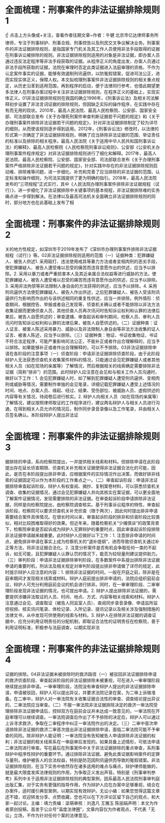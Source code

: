 # 全面梳理：刑事案件的非法证据排除规则1

☝ 点击上方头像或+关注，查看作者往期文章~作者：牛健 北京市亿达律师事务所律师，专注于刑事辩护、刑事合规、刑事控告以及刑民交叉争议解决业务。刑事案件的非法证据排除规则，是指国家专门机关及其工作人员使用非法手段取得的证据在刑事诉讼被排除的规则。非法证据排除规则适用的对象是非法证据，即办案人员通过违反法定程序等非法手段获取的证据。从程序正义的角度出发，办案人员通过非法手段所获取的证据，法院在审理时否定此类证据进入法庭审理的资格，不作为认定案件事实的证据，能够有效遏制刑讯逼供，以防冤假错案，促进司法公正，进而实现实体正义，保障人权。本文拟梳理刑事案件非法证据排除规则的相关重点规定，从历史沿革到适用范围，再到程序的启动，便于法律同行参考，也借此期望更多法律人在刑事办案过程中关注非法证据排除规则，在程序正义的基础上，实现实体正义。01非法证据排除规则在我国的确立1996年，《刑事诉讼法》及相关司法解释初步设置了非法言词证据的排除规则，但因缺乏实际的操作程序，在实践中存在有而无用的现状。2010年，最高人民法院、最高人民检察院、公安部、国家安全部、司法部联合发布《关于办理死刑案件审查判断证据若干问题的规定》和《关于办理刑事案件排除非法证据若干问题的规定》，针对非法证据排除制定了较为详尽的细则，从而使该规则逐步得到适用。2012年，《刑事诉讼法》修改时，以法律的形式第一次确定了非法证据排除规则，明确了应当排除非法证据的范围、举证责任的标准以及排除的相关程序。最高人民法院《关于适用中华人民共和国刑事诉讼法〉的解释》、最高人民检察院《人民检察院刑事诉讼规则》、公安部《公安机关办理刑事案件程序规定》对非法证据排除规则进行了细化和解释。2017年，最高人民法院、最高人民检察院、公安部、国家安全部、司法部联合发布《关于办理刑事案件严格排除非法证据若干问题的规定》，针对实践中存在的非法证据排除规则启动难、排除难等问题，进一步细化、补充和完善了应当排除的非法证据的范围、认定标准和操作细则，为司法实践提供了更为明确的指引。2018年，最高人民法院发布的“三项规程”正式实行，其中《人民法院办理刑事案件排除非法证据规程（试行）》，进一步细化了非法证据排除中关键事项的基本规程，非法证据排除难的实务痛点进一步得到解决。在法律以及最高司法机关全面确立非法证据排除规则的同时，部分地方也在此基础上发布了相

# 全面梳理：刑事案件的非法证据排除规则2

关的地方性规定，如深圳市于2019年发布了《深圳市办理刑事案件排除非法证据规程（试行）》等。02非法证据排除规则适用的范围（一）证据种类：犯罪嫌疑人、被告人供述1. 采用殴打、违法使用戒具等暴力方法或者变相肉刑的恶劣手段，使犯罪嫌疑人、被告人遭受难以忍受的痛苦而违背意愿作出的供述，应当予以排除。2. 采用以暴力或者严重损害本人及其近亲属合法权益等进行威胁的方法，使犯罪嫌疑人、被告人遭受难以忍受的痛苦而违背意愿作出的供述，应当予以排除。3. 采用非法拘禁等非法限制人身自由的方法获得的供述，应当予以排除。4. 采用刑讯逼供方法使犯罪嫌疑人、被告人作出供述，之后犯罪嫌疑人、被告人受该刑讯逼供行为影响而作出的与该供述相同的重复性供述，应当一并排除。例外情形：侦查期间，根据控告、举报或者自己发现等，侦查机关确认或者不能排除以非法方法收集证据而更换侦查人员，其他侦查人员再次讯问时告知诉讼权利和认罪的法律后果后，被告人自愿供述的；审查逮捕、审查起诉和审判期间，检察人员、审判人员讯问时告知诉讼权利和认罪的法律后果，被告人自愿供述的。（二）证据种类：证人证言、被害人陈述采用暴力、威胁以及非法限制人身自由等非法方法收集的证人证言、被害人陈述，应当予以排除。（三）证据种类：物证、书证收集物证、书证不符合法定程序，可能严重影响司法公正，不能补正或者作出合理解释的，应当予以排除。如果能够补正或者作出合理解释的，可以不予排除。03非法证据排除申请在各阶段的注意事项（一）侦查阶段：申请非法证据排除侦查阶段，由于此阶段辩护人无法获悉侦查机关收集案件材料的情况，只能通过会见犯罪嫌疑人或者其他相关人员（如在现场的亲属等）了解情况，然后根据相关的线索确定需要排除非法证据（简称“排非”）的范围。此时辩护人应注意在会见和与相关工作人员沟通时，做好以下工作：1. 会见犯罪嫌疑人时，如了解到犯罪嫌疑人遭受刑讯逼供、变相肉刑或威胁等情况，需要制作单独的会见笔录，详细记载犯罪嫌疑人遭受上述情况的时间、地点、办案人员、缘起、经过、结果、受伤部位、被威胁人员、虚假供述的内容等有关情况，待阅卷后进行核实。2. 辩护人向相关人员（如在现场的亲属等）了解情况，建议按照律师取证的工作程序进行，建议两名辩护人与相关人员进行沟通，在得到相关人员允许的情况后，制作同步录音录像以及工作笔录，并由相关人员签名确认。本阶段辩护人提出非法证

# 全面梳理：刑事案件的非法证据排除规则3

据排除的申请，系向检察院提出，一并提供相关线索和材料。但排除申请在此阶段提出存在延长侦查期限、侦查机关补充相关证据使得非法证据合法化的可能，因此，是否在本阶段提出排非申请，应根据案件的实际情况作出决策，而做好排非线索的证据固定可以作为本阶段的工作重点之一。（二）审查起诉阶段：申请非法证据排除审查起诉阶段，辩护人有权查阅、摘抄、复制案卷材料，可以获悉侦查机关调查、收集的证据情况，通过会见犯罪嫌疑人并向其核实在案证据，可以更全面地了解案件证据情况，发现需要排除的非法证据。在审查起诉阶段申请排除非法证据，同样是向检察院提出，由检察院调查核实。基于刑事诉讼程序的特性，审查起诉阶段，检察院可以要求侦查机关补充侦查（限于两次），因此何时提出排非申请需要结合案件具体情况。在很长时间以来，审查起诉阶段的排非和侦查阶段比较类似，相对比较困难取得好的效果。但近年来，随着检察机关“少捕慎诉”的政策背景下，检察院审查是否起诉成为辩护人无罪辩护的重要时点，因此审查起诉阶段排除非法证据申请越来越重要。此时辩护人应做好以下工作：1. 注意排非申请的时间点，避免排非申请在事实上成为检察机关的“退补提纲”，进而导致侦查机关通过补正等方法，将非法证据合法化。2. 注意分析案件是否有机会争取任何一类的不起诉，如无可能，且犯罪嫌疑人认罪认罚的情况下，能否为较轻量刑建议提供助力。（三）审判阶段：申请非法证据排除审判阶段，在多数案件中系提出排除非法证据申请的重要时机，刑诉法及相关规定对审判阶段提出排非申请做了详尽的规定，此时提示辩护人应注意的内容：1. 排除非法证据的时间，一般在开庭之前，除非是在庭审期间才发现相关线索或材料。辩护人庭前提出排非申请的，法院应组织庭前会议，辩护人可充分利用庭前会议的机会进行排非。同时，在一审审理阶段、二审审理阶段发现非法证据的情况，也可提出申请。2. 辩护人提出排除非法证据的，需要提供涉嫌非法取证的人员、时间、地点、方式、内容等相关线索和材料。辩护人注意通过会见、调查取证（被告人同监室人员）、查阅同步录音录像、申请监所监控视频、核实讯问笔录、体检记录、入所记录、提讯记录以及相关涉及强制措施的法律文书，从中发现可供使用的线索与材料。3. 辩护人在排除非法证据的调查证据中，应充分利用证明责任的分配机制，即取证合法性的证明责任在检察院，善于利用证明标准，积极参与法庭调查，以期实现非法

# 全面梳理：刑事案件的非法证据排除规则4

证据的排除。04非法证据未被排除时的救济路径（一）被驳回非法证据排除申请的救济侦查阶段、审查起诉阶段的非法证据排除未被重视，可在进入一审审理阶段继续提出排非申请。一审审理阶段，法院没有审查辩护人提出的非法证据排除申请，申请被驳回，辩护人可以提出异议，并要求法院记录在案，为二审上诉做准备。在二审中，辩护人对一审法院有关收集证据合法性的审查、调查结论提出异议的，二审法院应当审查。（二）不服一审法院非法证据排除决定的救济一审法院受理排除非法证据申请后，控辩双方在庭前会议并未达成一致意见的，一审法院在开庭审理可以继续调查。一审法院调查后作出了不予排除的决定后，辩护人可以通过上诉寻求救济，争取在二审程序中纠正一审法院作出的决定。（三）二审中首次申请排除非法证据的救济二审首次提出非法证据排除申请，面临二审法院可能不予审查的风险。除非辩护人能证明：一审法院没有告知被告人申请排除非法证据的权利；非法证据的相关线索系在一审庭审后发现的。如果具备上述情形，可依法申请二审法院进行审查。写在最后在刑事案件中关于非法证据排除的重点审查，系刑事辩护中程序性辩护的重要环节。通过排除非法证据，避免此类证据影响案件的定罪与量刑，维护被告人的合法权益，特别是防范因刑讯逼供而导致的冤假错案。非法证据排除规则，在当下实务中依然存在诸多适用的难点与痛点，辩护律师能做的，就是最大限度发挥法律规则的作用，为争取正义发出声音。特别是《刑事审判参考》系列中关于适用非法证据排除规则的典型案例，因系最高人民法院刑事审判庭出版汇集，对于实务有更强的指导作用，作为辩护人应在办案中足够重视，结合在办案件，适时援引典型案例，以期实现有效辩护。无讼小编：如果您觉得这篇文章还不错，欢迎转发分享、点赞收藏，您也可以在下方评论区留下自己的观点，和大家一起讨论。主编：靖力责编：梁萌审核：刘逸凡 王雅玉 陈丽娟声明：本文为作者原创投稿，首发于公众号“温度法律圈”，文章内容仅为作者观点，不代表「无讼」立场，不作为针对任何个案的法律意见。

